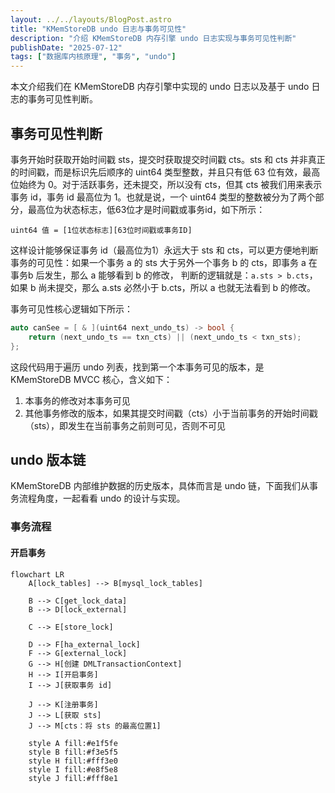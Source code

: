 ```yaml
--- 
layout: ../../layouts/BlogPost.astro
title: "KMemStoreDB undo 日志与事务可见性"
description: "介绍 KMemStoreDB 内存引擎 undo 日志实现与事务可见性判断"
publishDate: "2025-07-12"
tags: ["数据库内核原理", "事务", "undo"]
---
```


本文介绍我们在 KMemStoreDB 内存引擎中实现的 undo 日志以及基于 undo 日志的事务可见性判断。

## 事务可见性判断

事务开始时获取开始时间戳 sts，提交时获取提交时间戳 cts。sts 和 cts 并非真正的时间戳，而是标识先后顺序的 uint64 类型整数，并且只有低 63 位有效，最高位始终为 0。对于活跃事务，还未提交，所以没有 cts，但其 cts 被我们用来表示事务 id，事务 id 最高位为 1。也就是说，一个 uint64 类型的整数被分为了两个部分，最高位为状态标志，低63位才是时间戳或事务id，如下所示：
```
uint64 值 = [1位状态标志][63位时间戳或事务ID]
```

这样设计能够保证事务 id（最高位为1）永远大于 sts 和 cts，可以更方便地判断事务的可见性：如果一个事务 a 的 sts 大于另外一个事务 b 的 cts，即事务 a 在事务b 后发生，那么 a 能够看到 b 的修改，
判断的逻辑就是：`a.sts > b.cts`，如果 b 尚未提交，那么 a.sts 必然小于 b.cts，所以 a 也就无法看到 b 的修改。


事务可见性核心逻辑如下所示：

```c++
auto canSee = [ & ](uint64 next_undo_ts) -> bool {
    return (next_undo_ts == txn_cts) || (next_undo_ts < txn_sts);
};
```

这段代码用于遍历 undo 列表，找到第一个本事务可见的版本，是 KMemStoreDB MVCC 核心，含义如下：
1. 本事务的修改对本事务可见
2. 其他事务修改的版本，如果其提交时间戳（cts）小于当前事务的开始时间戳（sts），即发生在当前事务之前则可见，否则不可见


## undo 版本链

KMemStoreDB 内部维护数据的历史版本，具体而言是 undo 链，下面我们从事务流程角度，一起看看 undo 的设计与实现。

### 事务流程

#### 开启事务

```mermaid
flowchart LR
    A[lock_tables] --> B[mysql_lock_tables]
    
    B --> C[get_lock_data]
    B --> D[lock_external]
    
    C --> E[store_lock]
    
    D --> F[ha_external_lock]
    F --> G[external_lock]
    G --> H[创建 DMLTransactionContext]
    H --> I[开启事务]
    I --> J[获取事务 id]
    
    J --> K[注册事务]
    J --> L[获取 sts]
    J --> M[cts：将 sts 的最高位置1]
    
    style A fill:#e1f5fe
    style B fill:#f3e5f5
    style H fill:#fff3e0
    style I fill:#e8f5e8
    style J fill:#fff8e1
```



